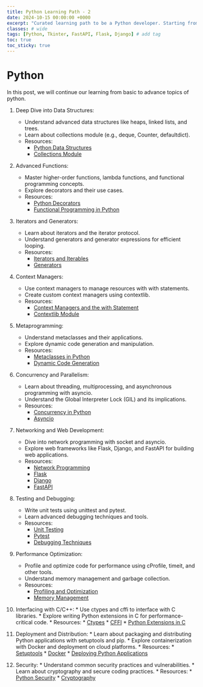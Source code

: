 ```yaml
---
title: Python Learning Path - 2
date: 2024-10-15 00:00:00 +0000
excerpt: "Curated learning path to be a Python developer. Starting from basic to advance concepts and followed by DIY approach. Follow this post and keep learning."
classes: # wide
tags: [Python, Tkinter, FastAPI, Flask, Django] # add tag
toc: true
toc_sticky: true
---
```


# Python
In this post, we will continue our learning from basic to advance topics of python.  

1.  Deep Dive into Data Structures:
    *  Understand advanced data structures like heaps, linked lists, and trees.
    *  Learn about collections module (e.g., deque, Counter, defaultdict).
    *  Resources:
        *  [Python Data Structures](https://docs.python.org/3/tutorial/datastructures.html)
        *  [Collections Module](https://docs.python.org/3/library/collections.html)

2.  Advanced Functions:
    *  Master higher-order functions, lambda functions, and functional programming concepts.
    *  Explore decorators and their use cases.
    *  Resources:
        *  [Python Decorators](https://realpython.com/primer-on-python-decorators/)
        *  [Functional Programming in Python](https://realpython.com/python-functional-programming/)

3.  Iterators and Generators:
    *  Learn about iterators and the iterator protocol.
    *  Understand generators and generator expressions for efficient looping.
    *  Resources:
        *  [Iterators and Iterables](https://realpython.com/python-itertools/)
        *  [Generators](https://realpython.com/introduction-to-python-generators/)
          
4.  Context Managers:
    *  Use context managers to manage resources with with statements.
    *  Create custom context managers using contextlib.
    *  Resources:
        *  [Context Managers and the with Statement](https://realpython.com/python-with-statement/)
        *  [Contextlib Module](https://docs.python.org/3/library/contextlib.html)

5.  Metaprogramming:
    *  Understand metaclasses and their applications.
    *  Explore dynamic code generation and manipulation.
    *  Resources:
        *  [Metaclasses in Python](https://realpython.com/python-metaclasses/)
        *  [Dynamic Code Generation](https://realpython.com/python-code-generation/)

6.  Concurrency and Parallelism:
    *  Learn about threading, multiprocessing, and asynchronous programming with asyncio.
    *  Understand the Global Interpreter Lock (GIL) and its implications.
    *  Resources:
         *   [Concurrency in Python](https://realpython.com/python-concurrency/)
         *   [Asyncio](https://docs.python.org/3/library/asyncio.html)

7.  Networking and Web Development:
    *  Dive into network programming with socket and asyncio.
    *  Explore web frameworks like Flask, Django, and FastAPI for building web applications.
    *  Resources:
         *   [Network Programming](https://realpython.com/python-sockets/)
         *   [Flask](https://flask.palletsprojects.com/)
         *   [Django](https://www.djangoproject.com/)
         *   [FastAPI](https://fastapi.tiangolo.com/)

8.  Testing and Debugging:
    *  Write unit tests using unittest and pytest.
    *  Learn advanced debugging techniques and tools.
    *  Resources:
         *   [Unit Testing](https://realpython.com/python-testing/)
         *   [Pytest](https://docs.pytest.org/en/stable/)
         *   [Debugging Techniques](https://realpython.com/python-debugging-pdb/)
           
9.  Performance Optimization:
    *  Profile and optimize code for performance using cProfile, timeit, and other tools.
    *  Understand memory management and garbage collection.
    *  Resources:
         *   [Profiling and Optimization](https://realpython.com/python-performance/)
         *   [Memory Management](https://realpython.com/python-memory-management/)
           
10.  Interfacing with C/C++:
    *  Use ctypes and cffi to interface with C libraries.
    *  Explore writing Python extensions in C for performance-critical code.
    *  Resources:
         *   [Ctypes](https://docs.python.org/3/library/ctypes.html)
         *   [CFFI](https://cffi.readthedocs.io/en/latest/)
         *   [Python Extensions in C](https://docs.python.org/3/extending/extending.html)

11.  Deployment and Distribution:
    *  Learn about packaging and distributing Python applications with setuptools and pip.
    *  Explore containerization with Docker and deployment on cloud platforms.
    *  Resources:
         *   [Setuptools](https://setuptools.pypa.io/en/latest/)
         *   [Docker](https://www.docker.com/)
         *   [Deploying Python Applications](https://realpython.com/deploying-a-python-web-application/)

12.  Security:
    *  Understand common security practices and vulnerabilities.
    *  Learn about cryptography and secure coding practices.
    *  Resources:
         *   [Python Security](https://realpython.com/python-security/)
         *   [Cryptography](https://cryptography.io/en/latest/)
